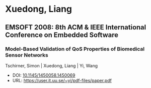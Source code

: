 # Xuedong, Liang

## EMSOFT 2008: 8th ACM & IEEE International Conference on Embedded Software

### Model-Based Validation of QoS Properties of Biomedical Sensor Networks
Tschirner, Simon | Xuedong, Liang | Yi, Wang
* DOI: [10.1145/1450058.1450069](https://doi.org/10.1145/1450058.1450069)
* URL: <https://user.it.uu.se/~yi/pdf-files/paper.pdf>

